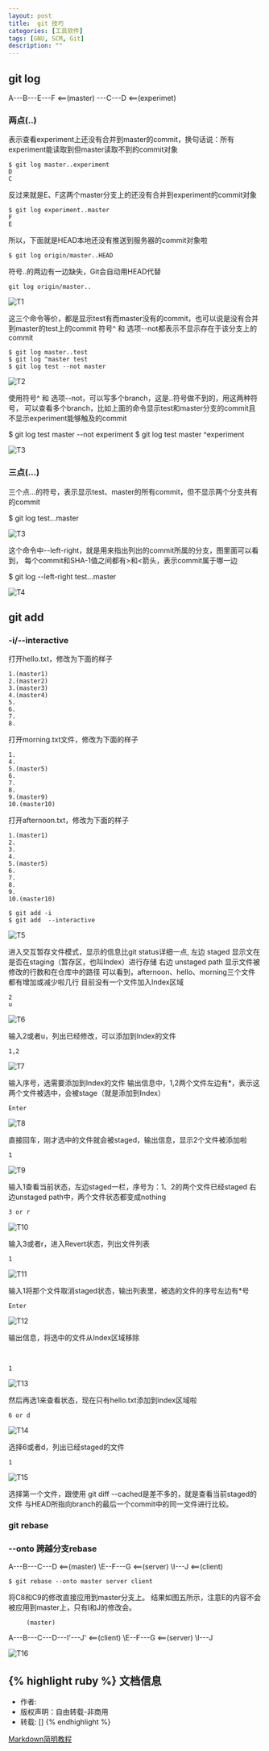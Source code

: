 ```yaml
---
layout: post
title:  git 技巧
categories: [工具软件]
tags: [GNU, SCM, Git]
description: ""
---
```


## git log

A---B---E---F <==(master)
    \---C---D <==(experimet)

### 两点(..)

表示查看experiment上还没有合并到master的commit，换句话说：所有experiment能读取到但master读取不到的commit对象

```
$ git log master..experiment
D
C
```

反过来就是E、F这两个master分支上的还没有合并到experiment的commit对象

```
$ git log experiment..master
F
E
```

所以，下面就是HEAD本地还没有推送到服务器的commit对象啦

    $ git log origin/master..HEAD

符号..的两边有一边缺失，Git会自动用HEAD代替

    git log origin/master..


![T1](/images/others/git/2995088-0297801e735e0255.png)

这三个命令等价，都是显示test有而master没有的commit，也可以说是没有合并到master的test上的commit
符号^ 和 选项--not都表示不显示存在于该分支上的commit

```
$ git log master..test
$ git log ^master test
$ git log test --not master
```

![T2](/images/others/git/2995088-e1734a8f4cfb4220.png)


使用符号^ 和 选项--not，可以写多个branch，这是..符号做不到的，用这两种符号，
可以查看多个branch，比如上面的命令显示test和master分支的commit且不显示experiment能够触及的commit

$ git log test master --not experiment
$ git log test master ^experiment

![T3](/images/others/git/2995088-628e5b901ab942a3.png)

### 三点(...)

三个点...的符号，表示显示test、master的所有commit，但不显示两个分支共有的commit

   $ git log test...master

![T3](/images/others/git/2995088-69c86f1b2aab499b.png)

这个命令中--left-right，就是用来指出列出的commit所属的分支，图里面可以看到，
每个commit和SHA-1值之间都有>和<箭头，表示commit属于哪一边

   $ git log --left-right test...master

![T4](/images/others/git/2995088-1c0d65dcc9510328.png)

## git add

### -i/--interactive

打开hello.txt，修改为下面的样子

```
1.(master1)
2.(master2)
3.(master3)
4.(master4)
5.
6.
7.
8.
```

打开morning.txt文件，修改为下面的样子

```
1.
4.
5.(master5)
6.
7.
8.
9.(master9)
10.(master10)
```

打开afternoon.txt，修改为下面的样子

```
1.(master1)
2.
3.
4.
5.(master5)
6.
7.
8.
9.
10.(master10)
```


    $ git add -i
    $ git add  --interactive

![T5](/images/others/git/2995088-d4974946cb4acddc.png)

进入交互暂存文件模式，显示的信息比git status详细一点,
左边 staged 显示文在是否在staging（暂存区，也叫Index）进行存储
右边 unstaged path 显示文件被修改的行数和在仓库中的路径
可以看到，afternoon、hello、morning三个文件都有增加或减少啦几行
目前没有一个文件加入Index区域

    2
    u

![T6](/images/others/git/2995088-460933d15552d1a3.png)

输入2或者u，列出已经修改，可以添加到Index的文件

    1,2

![T7](/images/others/git/2995088-c5d6985852f3f026.png)

输入序号，选需要添加到Index的文件
输出信息中，1,2两个文件左边有\*，表示这两个文件被选中，会被stage（就是添加到Index）

    Enter

![T8](/images/others/git/2995088-ef09a1e80f52bc10.png)

直接回车，刚才选中的文件就会被staged，输出信息，显示2个文件被添加啦

    1

![T9](/images/others/git/2995088-5bac50bb621a7022.png)

输入1查看当前状态，左边staged一栏，序号为：1、2的两个文件已经staged
右边unstaged path中，两个文件状态都变成nothing

    3 or r

![T10](/images/others/git/2995088-a7399a20e8de148b.png)

输入3或者r，进入Revert状态，列出文件列表

    1

![T11](/images/others/git/2995088-1815282087452798.png)

输入1将那个文件取消staged状态，输出列表里，被选的文件的序号左边有\*号

    Enter

![T12](/images/others/git/2995088-a2488d724d9d49cc.png)

输出信息，将选中的文件从Index区域移除


&emsp;&emsp;&emsp;&emsp;

    1

![T13](/images/others/git/2995088-beed639bf6b47a7b.png)

然后再选1来查看状态，现在只有hello.txt添加到index区域啦

    6 or d

![T14](/images/others/git/2995088-433659b8724cd07c.jpg)

选择6或者d，列出已经staged的文件

    1

![T15](/images/others/git/2995088-bfe58a8e48b0cca3.png)

选择第一个文件，跟使用 git diff --cached是差不多的，就是查看当前staged的文件
与HEAD所指向branch的最后一个commit中的同一文件进行比较。

### git rebase

### --onto 跨越分支rebase

A---B---C---D <==(master)
    \E--F---G <==(server)
     \I---J <==(client)

    $ git rebase --onto master server client

将C8和C9的修改直接应用到master分支上。
结果如图五所示，注意E的内容不会被应用到master上，只有I和J的修改会。

         (master)
A---B---C---D---I'---J' <==(client)
    \E--F---G <==(server)
     \I---J

![T16](/images/others/git/2995088-a2488d724d9d49cc.png)

{% highlight ruby %}
文档信息
--------------
* 作者:
* 版权声明：自由转载-非商用
* 转载: []
{% endhighlight %}

[Markdown简明教程](http://www.ruanyifeng.com/blog/2014/06/git_remote.html)

[jekyll]:      http://jekyllrb.com
[jekyll-gh]:   https://github.com/jekyll/jekyll
[jekyll-help]: https://github.com/jekyll/jekyll-help
